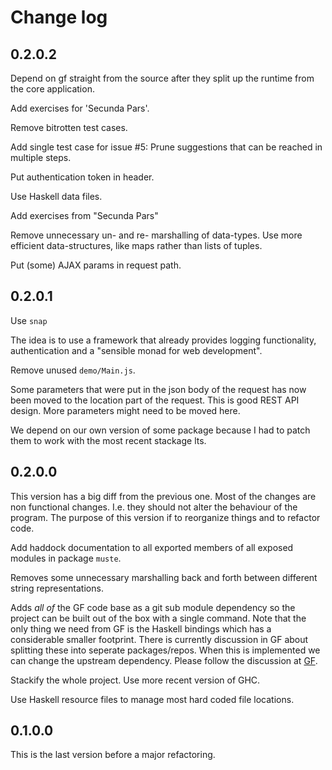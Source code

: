 Change log
==========

0.2.0.2
----

Depend on gf straight from the source after they split up the runtime
from the core application.

Add exercises for 'Secunda Pars'.

Remove bitrotten test cases.

Add single test case for issue #5: Prune suggestions that can be
reached in multiple steps.

Put authentication token in header.

Use Haskell data files.

Add exercises from "Secunda Pars"

Remove unnecessary un- and re- marshalling of data-types.  Use more
efficient data-structures, like maps rather than lists of tuples.

Put (some) AJAX params in request path.

0.2.0.1
-------

Use `snap`

The idea is to use a framework that already provides logging
functionality, authentication and a "sensible monad for web
development".

Remove unused `demo/Main.js`.

Some parameters that were put in the json body of the request has now
been moved to the location part of the request.  This is good REST API
design.  More parameters might need to be moved here.

We depend on our own version of some package because I had to patch
them to work with the most recent stackage lts.

0.2.0.0
-------

This version has a big diff from the previous one.  Most of the
changes are non functional changes.  I.e. they should not alter the
behaviour of the program.  The purpose of this version if to
reorganize things and to refactor code.

Add haddock documentation to all exported members of all exposed
modules in package `muste`.

Removes some unnecessary marshalling back and forth between different
string representations.

Adds *all of* the GF code base as a git sub module dependency so the
project can be built out of the box with a single command.  Note that
the only thing we need from GF is the Haskell bindings which has a
considerable smaller footprint.  There is currently discussion in GF
about splitting these into seperate packages/repos.  When this is
implemented we can change the upstream dependency.  Please follow the
discussion at [GF](https://github.com/GrammaticalFramework/GF/issues/47).

Stackify the whole project.  Use more recent version of GHC.

Use Haskell resource files to manage most hard coded file locations.

0.1.0.0
-------
This is the last version before a major refactoring.
